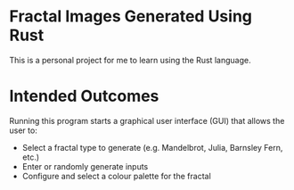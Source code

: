 # Fractal Images Generated Using Rust

This is a personal project for me to learn using the Rust language.

# Intended Outcomes

Running this program starts a graphical user interface (GUI) that allows the user to:

* Select a fractal type to generate (e.g. Mandelbrot, Julia, Barnsley Fern, etc.)
* Enter or randomly generate inputs
* Configure and select a colour palette for the fractal